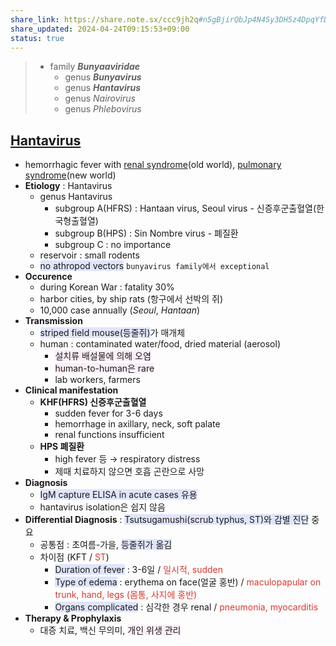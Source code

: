 ```yaml
---
share_link: https://share.note.sx/ccc9jh2q#n5gBjirQbJp4N4Sy3DH5z4DpqYfDS7IEtXdBewYWaN4
share_updated: 2024-04-24T09:15:53+09:00
status: true
---
```


> - family ***Bunyaaviridae***
> 	- genus ***Bunyavirus***
> 	- genus ***Hantavirus***
> 	- genus *Nairovirus*
> 	- genus *Phlebovirus*
## [Hantavirus](./Hantavirus.md)
- hemorrhagic fever with <u>renal syndrome</u>(old world), <u>pulmonary syndrome</u>(new world)
- **Etiology** : Hantavirus
	- genus Hantavirus
		- subgroup A(HFRS) : Hantaan virus, Seoul virus - 신증후군출혈열(한국형출혈열)
		- subgroup B(HPS) : Sin Nombre virus - 폐질환
		- subgroup C : no importance
	- reservoir : small rodents
	- <span style="background:#e0e5fc">no athropod vectors</span> `bunyavirus family에서 exceptional`
- **Occurence**
	- during Korean War : fatality 30%
	- harbor cities, by ship rats (항구에서 선박의 쥐)
	- 10,000 case annually (*Seoul*, *Hantaan*)
- **Transmission** 
	- <span style="background:#e0e5fc">striped field mouse(등줄쥐)</span>가 매개체
	- human : contaminated water/food, dried material (aerosol) 
		- <span style="background:#fceef8">설치류 배설물에 의해 오염</span>
		- <span style="background:#fceef8">human-to-human은 rare</span>
		- lab workers, farmers
- **Clinical manifestation**
	- **KHF(HFRS) 신증후군출혈열**
		- sudden fever for 3-6 days
		- hemorrhage in axillary, neck, soft palate
		- renal functions insufficient
	- **HPS 폐질환**
		- high fever 등 → respiratory distress
		- 제때 치료하지 않으면 호흡 곤란으로 사망
- **Diagnosis**
	- <span style="background:#e0e5fc">IgM capture ELISA in acute cases 유용</span>
	- hantavirus isolation은 쉽지 않음
- **Differential Diagnosis** : <span style="background:#e0e5fc">Tsutsugamushi(scrub typhus, ST)와 감별 진단</span> 중요
	- 공통점 : 초여름-가을, <span style="background:#e0e5fc">등줄쥐가 옮김</span>
	- 차이점 (KFT / <font color="#d83931">ST</font>)
		- <span style="background:#e0e5fc">Duration of fever</span> : 3-6일 / <font color="#d83931">일시적, sudden</font>
		- <span style="background:#e0e5fc">Type of edema</span> : erythema on face(얼굴 홍반) / <font color="#d83931">maculopapular on trunk, hand, legs (몸통, 사지에 홍반)</font>
		- <span style="background:#e0e5fc">Organs complicated</span> : 심각한 경우 renal / <font color="#d83931">pneumonia, myocarditis</font>
- **Therapy & Prophylaxis**
	- 대증 치료, 백신 무의미, <span style="background:#fceef8">개인 위생 관리</span>

